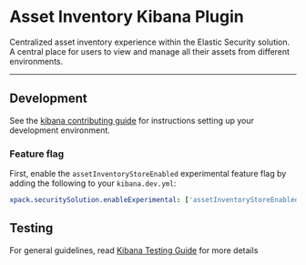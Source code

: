 # Asset Inventory Kibana Plugin

Centralized asset inventory experience within the Elastic Security solution. A central place for users to view and manage all their assets from different environments.

---

## Development

See the [kibana contributing guide](https://github.com/elastic/kibana/blob/main/CONTRIBUTING.md) for instructions setting up your development environment.

### Feature flag

First, enable the `assetInventoryStoreEnabled` experimental feature flag by adding the following to your `kibana.dev.yml`:

```yml
xpack.securitySolution.enableExperimental: ['assetInventoryStoreEnabled']
```

## Testing

For general guidelines, read [Kibana Testing Guide](https://www.elastic.co/guide/en/kibana/current/development-tests.html) for more details
